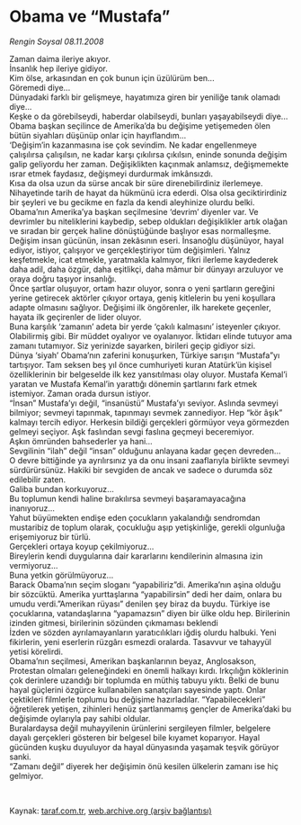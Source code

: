 # Obama ve “Mustafa”

*Rengin Soysal 08.11.2008*

<div class="taraf_structure_2col_1zq">
<div class="margen_n">



 <p>Zaman daima ileriye akıyor. <br/>İnsanlık hep ileriye gidiyor. <br/>Kim ölse, arkasından en çok bunun için üzülürüm ben... <br/>Göremedi diye... <br/>Dünyadaki farklı bir gelişmeye, hayatımıza giren bir yeniliğe tanık olamadı diye... <br/>Keşke o da görebilseydi, haberdar olabilseydi, bunları yaşayabilseydi diye... <br/>Obama başkan seçilince de Amerika’da bu değişime yetişemeden ölen bütün siyahları düşünüp onlar için hayıflandım... <br/>‘Değişim’in kazanmasına ise çok sevindim. Ne kadar engellenmeye çalışılırsa çalışılsın, ne kadar karşı çıkılırsa çıkılsın, eninde sonunda değişim galip geliyordu her zaman. Değişiklikten kaçınmak anlamsız, değişmemekte ısrar etmek faydasız, değişmeyi durdurmak imkânsızdı. <br/>Kısa da olsa uzun da sürse ancak bir süre direnebilirdiniz ilerlemeye. Nihayetinde tarih de hayat da hükmünü icra ederdi. Olsa olsa geciktirirdiniz bir şeyleri ve bu gecikme en fazla da kendi aleyhinize olurdu belki. <br/>Obama’nın Amerika’ya başkan seçilmesine ‘devrim’ diyenler var. Ve devrimler bu niteliklerini kaybedip, sebep oldukları değişiklikler artık olağan ve sıradan bir gerçek haline dönüştüğünde başlıyor esas normalleşme. <br/>Değişim insan gücünün, insan zekâsının eseri. İnsanoğlu düşünüyor, hayal ediyor, istiyor, çalışıyor ve gerçekleştiriyor tüm değişimleri. Yalnız keşfetmekle, icat etmekle, yaratmakla kalmıyor, fikri ilerleme kaydederek daha adil, daha özgür, daha eşitlikçi, daha mâmur bir dünyayı arzuluyor ve oraya doğru taşıyor insanlığı. <br/>Önce şartlar oluşuyor, ortam hazır oluyor, sonra o yeni şartların gereğini yerine getirecek aktörler çıkıyor ortaya, geniş kitlelerin bu yeni koşullara adapte olmasını sağlıyor. Değişimi ilk öngörenler, ilk harekete geçenler, hayata ilk geçirenler de lider oluyor. <br/>Buna karşılık ‘zamanın’ adeta bir yerde ‘çakılı kalmasını’ isteyenler çıkıyor. Olabilirmiş gibi. Bir müddet oyalıyor ve oyalanıyor. İktidarı elinde tutuyor ama zamanı tutamıyor. Siz yerinizde sayarken, birileri geçip gidiyor sizi. <br/>Dünya ‘siyah’ Obama’nın zaferini konuşurken, Türkiye sarışın “Mustafa”yı tartışıyor. Tam seksen beş yıl önce cumhuriyeti kuran Atatürk’ün kişisel özelliklerinin bir belgeselde ilk kez yansıtılması olay oluyor. Mustafa Kemal’i yaratan ve Mustafa Kemal’in yarattığı dönemin şartlarını fark etmek istemiyor. Zaman orada dursun istiyor. <br/>“İnsan” Mustafa’yı değil, “insanüstü” Mustafa’yı seviyor. Aslında sevmeyi bilmiyor; sevmeyi tapınmak, tapınmayı sevmek zannediyor. Hep “kör âşık” kalmayı tercih ediyor. Herkesin bildiği gerçekleri görmüyor veya görmezden gelmeyi seçiyor. Aşk faslından sevgi faslına geçmeyi beceremiyor. <br/>Aşkın ömründen bahsederler ya hani... <br/>Sevgilinin “ilah” değil “insan” olduğunu anlayana kadar geçen devreden... <br/>O devre bittiğinde ya ayrılırsınız ya da onu insani zaaflarıyla birlikte sevmeyi sürdürürsünüz. Hakiki bir sevgiden de ancak ve sadece o durumda söz edilebilir zaten. <br/>Galiba bundan korkuyoruz... <br/>Bu toplumun kendi haline bırakılırsa sevmeyi başaramayacağına inanıyoruz... <br/>Yahut büyümekten endişe eden çocukların yakalandığı sendromdan mustaribiz de toplum olarak, çocukluğu aşıp yetişkinliğe, gerekli olgunluğa erişemiyoruz bir türlü. <br/>Gerçekleri ortaya koyup çekilmiyoruz... <br/>Bireylerin kendi duygularına dair kararlarını kendilerinin almasına izin vermiyoruz... <br/>Buna yetkin görülmüyoruz... <br/>Barack Obama’nın seçim sloganı “yapabiliriz”di. Amerika’nın aşina olduğu bir sözcüktü. Amerika yurttaşlarına “yapabilirsin” dedi her daim, onlara bu umudu verdi.”Amerikan rüyası” denilen şey biraz da buydu. Türkiye ise çocuklarına, vatandaşlarına “yapamazsın” diyen bir ülke oldu hep. Birilerinin izinden gitmesi, birilerinin sözünden çıkmaması beklendi <br/>İzden ve sözden ayrılamayanların yaratıcılıkları iğdiş olurdu halbuki. Yeni fikirlerin, yeni eserlerin rüzgârı esmezdi oralarda. Tasavvur ve tahayyül yetisi körelirdi. <br/>Obama’nın seçilmesi, Amerikan başkanlarının beyaz, Anglosakson, Protestan olmaları geleneğindeki en önemli halkayı kırdı. Irkçılığın köklerinin çok derinlere uzandığı bir toplumda en müthiş tabuyu yıktı. Belki de bunu hayal güçlerini özgürce kullanabilen sanatçıları sayesinde yaptı. Onlar çektikleri filmlerle toplumu bu değişime hazırladılar. “Yapabilecekleri” öğretilerek yetişen, zihinleri henüz şartlanmamış gençler de Amerika’daki bu değişimde oylarıyla pay sahibi oldular. <br/>Buralardaysa değil muhayyilenin ürünlerini sergileyen filmler, belgelere dayalı gerçekleri gösteren bir belgesel bile kıyamet koparıyor. Hayal gücünden kuşku duyuluyor da hayal dünyasında yaşamak teşvik görüyor sanki. <br/>“Zamanı değil” diyerek her değişimin önü kesilen ülkelerin zamanı ise hiç gelmiyor. </p>

<br/>


<div id="taraf_not">
</div>

</div>


</div>

Kaynak: [taraf.com.tr](http://www.taraf.com.tr:80/makale/2587.htm), [web.archive.org (arşiv bağlantısı)](http://web.archive.org/web/20081220050637/http://www.taraf.com.tr:80/makale/2587.htm)
